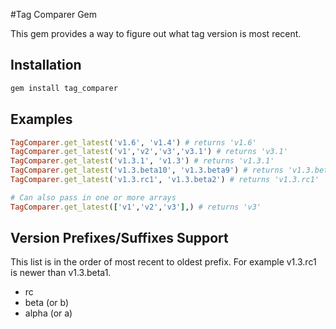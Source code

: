 #Tag Comparer Gem

This gem provides a way to figure out what tag version is most recent.

## Installation
```ruby
gem install tag_comparer
```

## Examples    
```ruby
TagComparer.get_latest('v1.6', 'v1.4') # returns 'v1.6'
TagComparer.get_latest('v1','v2','v3','v3.1') # returns 'v3.1'
TagComparer.get_latest('v1.3.1', 'v1.3') # returns 'v1.3.1'
TagComparer.get_latest('v1.3.beta10', 'v1.3.beta9') # returns 'v1.3.beta10'
TagComparer.get_latest('v1.3.rc1', 'v1.3.beta2') # returns 'v1.3.rc1'

# Can also pass in one or more arrays
TagComparer.get_latest(['v1','v2','v3'],) # returns 'v3'
```

## Version Prefixes/Suffixes Support
This list is in the order of most recent to oldest prefix. For example v1.3.rc1
is newer than v1.3.beta1.

- rc
- beta (or b)
- alpha (or a)


